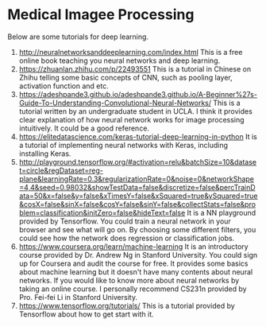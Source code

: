 # Medical Imagee Processing	

Below are some tutorials for deep learning.

1. http://neuralnetworksanddeeplearning.com/index.html This is a free online book teaching you neural networks and deep learning.
2. https://zhuanlan.zhihu.com/p/22493551 This is a tutorial in Chinese on Zhihu telling some basic concepts of CNN, such as pooling layer, activation function and etc.
3. https://adeshpande3.github.io/adeshpande3.github.io/A-Beginner%27s-Guide-To-Understanding-Convolutional-Neural-Networks/ This is a tutorial written by an undergraduate student in UCLA. I think it provides clear explanation of how neural network works for image processing intuitively. It could be a good reference.
4. https://elitedatascience.com/keras-tutorial-deep-learning-in-python It is a tutorial of implementing neural networks with Keras, including installing Keras. 
5. http://playground.tensorflow.org/#activation=relu&batchSize=10&dataset=circle&regDataset=reg-plane&learningRate=0.3&regularizationRate=0&noise=0&networkShape=4,4&seed=0.98032&showTestData=false&discretize=false&percTrainData=50&x=false&y=false&xTimesY=false&xSquared=true&ySquared=true&cosX=false&sinX=false&cosY=false&sinY=false&collectStats=false&problem=classification&initZero=false&hideText=false It is a NN playground provided by Tensorflow. You could train a neural network in your browser and see what will go on. By choosing some different filters, you could see how the network does regression or classification jobs.
6. https://www.coursera.org/learn/machine-learning It is an introductory course provided by Dr. Andrew Ng in Stanford University. You could sign up for Coursera and audit the course for free. It provides some basics about machine learning but it doesn't have many contents about neural networks. If you would like to know more about neural networks by taking an online course. I personally recommend CS231n provided by Pro. Fei-fei Li in Stanford University.
7. https://www.tensorflow.org/tutorials/ This is a tutorial provided by Tensorflow about how to get start with it. 
 
